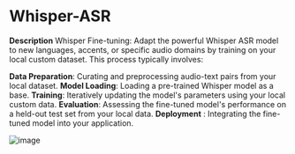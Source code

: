 # Whisper-ASR
**Description**
Whisper Fine-tuning: Adapt the powerful Whisper ASR model to new languages, accents, or specific audio domains by training on your local custom dataset. This process typically involves:

**Data Preparation**: Curating and preprocessing audio-text pairs from your local dataset.
**Model Loading**: Loading a pre-trained Whisper model as a base.
**Training**: Iteratively updating the model's parameters using your local custom data.
**Evaluation**: Assessing the fine-tuned model's performance on a held-out test set from your local data.
**Deployment** : Integrating the fine-tuned model into your application.


![image](https://github.com/user-attachments/assets/8ff5195b-bb56-489e-b8f4-7d6552f16d10)

